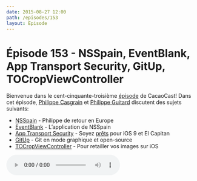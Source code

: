 ```yaml
---
date: 2015-08-27 12:00
path: /episodes/153
layout: Episode
---
```

# Épisode 153 - NSSpain, EventBlank, App Transport Security, GitUp, TOCropViewController
<p>Bienvenue dans le cent-cinquante-troisième <a href="https://archive.org/download/cacaocast/cacaocast_153.m4a" title="CacaoCast Episode 153">épisode</a> de CacaoCast! Dans cet épisode, <a href="http://www.twitter.com/philippec" title="Philippe Casgrain sur Twitter">Philippe Casgrain</a> et <a href="http://www.twitter.com/philippeguitard" title="Philippe Guitard sur Twitter">Philippe Guitard</a> discutent des sujets suivants:</p>
<ul><li><a href="http://nsspain.com/2015/speakers/" title="NSSpain">NSSpain</a> - Philippe de retour en Europe</li>
<li><a href="https://medium.com/@marin.todorov/why-i-decided-to-create-a-free-conference-iphone-app-59447ce6e98f" title="EventBlank">EventBlank</a> - L’application de NSSpain</li>
<li><a href="http://timekl.com/blog/2015/08/21/shipping-an-app-with-app-transport-security/" title="App Transport Security">App Transport Security</a> - Soyez <a href="https://developer.apple.com/library/prerelease/ios/technotes/App-Transport-Security-Technote/index.html#//apple_ref/doc/uid/TP40016240" title="Technote Apple">prêts</a> pour iOS 9 et El Capitan</li>
<li><a href="https://github.com/git-up/GitUp" title="GitUp">GitUp</a> - Git en mode graphique et open-source</li>
<li><a href="http://www.timoliver.com.au/2015/06/21/tocropviewcontroller-an-open-source-image-cropper-for-ios/" title="TOCropViewController">TOCropViewController</a> - Pour retailler vos images sur iOS</li>
</ul>
<p><audio controls><source src="https://archive.org/download/cacaocast/cacaocast_153.m4a" type="audio/mpeg"><source src="https://archive.org/download/cacaocast/cacaocast_153.m4a" type="audio/mp4">Votre navigateur ne supporte pas l'élément audio / Your browser does not support the audio element.</audio></p>
